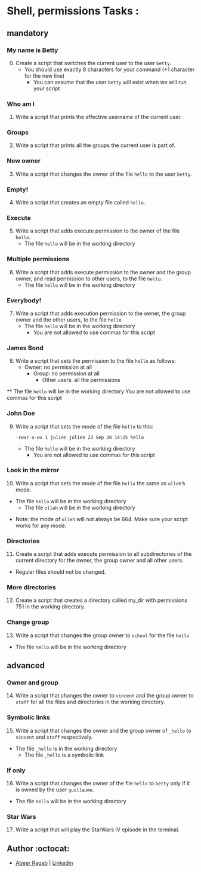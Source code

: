 # Shell, permissions Tasks :


## mandatory


### My name is Betty

0. Create a script that switches the current user to the user `betty`.
   - You should use exactly 8 characters for your command (+1 character for the new line)
     - You can assume that the user `betty` will exist when we will run your script

### Who am I

1. Write a script that prints the effective username of the current user.

### Groups

2. Write a script that prints all the groups the current user is part of.

### New owner

3. Write a script that changes the owner of the file `hello` to the user `betty`.

### Empty!

4. Write a script that creates an empty file called `hello`.

### Execute

5. Write a script that adds execute permission to the owner of the file `hello`.
   - The file `hello` will be in the working directory

### Multiple permissions

6. Write a script that adds execute permission to the owner and the group owner, and read permission to other users, to the file `hello`.
   - The file `hello` will be in the working directory

### Everybody!

7. Write a script that adds execution permission to the owner, the group owner and the other users, to the file `hello`
   - The file `hello` will be in the working directory
     - You are not allowed to use commas for this script

### James Bond

8. Write a script that sets the permission to the file `hello` as follows:
   - Owner: no permission at all
     - Group: no permission at all
     	- Other users: all the permissions

** The file `hello` will be in the working directory You are not allowed to use commas for this script

### John Doe

9. Write a script that sets the mode of the file `hello` to this:

	`-rwxr-x-wx 1 julien julien 23 Sep 20 14:25 hello`

   - The file `hello` will be in the working directory
     - You are not allowed to use commas for this script

### Look in the mirror

10. Write a script that sets the mode of the file `hello` the same as `olleh`’s mode.
   - The file `hello` will be in the working directory
     - The file `olleh` will be in the working directory

* Note: the mode of `olleh` will not always be 664. Make sure your script works for any mode.

### Directories

11. Create a script that adds execute permission to all subdirectories of the current directory for the owner, the group owner and all other users.
   - Regular files should not be changed.

### More directories

12. Create a script that creates a directory called my_dir with permissions 751 in the working directory.

### Change group

13. Write a script that changes the group owner to `school` for the file `hello`
   - The file `hello` will be in the working directory


## advanced


### Owner and group

14. Write a script that changes the owner to `vincent` and the group owner to `staff` for all the files and directories in the working directory.

### Symbolic links

15. Write a script that changes the owner and the group owner of `_hello` to `vincent` and `staff` respectively.
   - The file `_hello` is in the working directory
     - The file `_hello` is a symbolic link

### If only

16. Write a script that changes the owner of the file `hello` to `betty` only if it is owned by the user `guillaume`.
   - The file `hello` will be in the working directory

### Star Wars

17. Write a script that will play the StarWars IV episode in the terminal.


## Author :octocat:

- [Abeer Ragab](https://github.com/Abeer-M-Ali) | [Linkedin](https://www.linkedin.com/in/abeer-ragab-b25872260/)